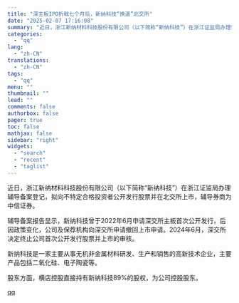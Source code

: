 ```yaml
---
title: "深主板IPO折戟七个月后，新纳科技“换道”北交所"
date: "2025-02-07 17:16:08"
summary: "近日，浙江新纳材料科技股份有限公司（以下简称“新纳科技”）在浙江证监局办理辅导备案登记，拟向不特定合..."
categories:
  - "qq"
lang:
  - "zh-CN"
translations:
  - "zh-CN"
tags:
  - "qq"
menu: ""
thumbnail: ""
lead: ""
comments: false
authorbox: false
pager: true
toc: false
mathjax: false
sidebar: "right"
widgets:
  - "search"
  - "recent"
  - "taglist"
---
```


近日，浙江新纳材料科技股份有限公司（以下简称“新纳科技”）在浙江证监局办理辅导备案登记，拟向不特定合格投资者公开发行股票并在北交所上市，辅导券商为中信证券。

辅导备案报告显示，新纳科技曾于2022年6月申请深交所主板首次公开发行，后因政策变化，公司及保荐机构向深交所申请撤回上市申请。2024年6月，深交所决定终止公司首次公开发行股票并上市的审核。

新纳科技是一家主要从事无机非金属材料研发、生产和销售的高新技术企业，主要产品包括二氧化硅、电子陶瓷等。

股东方面，横店控股直接持有新纳科技89%的股权，为公司控股股东。

[qq](https://new.qq.com/rain/a/20250207A06NJI00)
